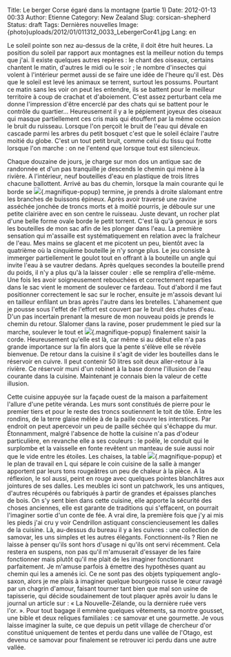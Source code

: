 Title: Le berger Corse égaré dans la montagne (partie 1)
Date: 2012-01-13 00:33
Author: Etienne
Category: New Zealand
Slug: corsican-shepherd
Status: draft
Tags: Dernières nouvelles
Image: {photo}uploads/2012/01/011312_0033_LebergerCor41.jpg
Lang: en

Le soleil pointe son nez au-dessus de la crête, il doit être huit
heures. La position du soleil par rapport aux montagnes est la meilleur
notion du temps que j'ai. Il existe quelques autres repères : le chant
des oiseaux, certains chantent le matin, d'autres le midi ou le soir ;
le nombre d'insectes qui volent à l'intérieur permet aussi de se faire
une idée de l'heure qu'il est. Dès que le soleil est levé les animaux se
terrent, surtout les possums. Pourtant ce matin sans les voir on peut
les entendre, ils se battent pour le meilleur territoire à coup de
crachat et d'aboiement. C'est assez perturbant cela me donne
l'impression d'être encerclé par des chats qui se battent pour le
contrôle du quartier... Heureusement il y a le pépiement joyeux des
oiseaux qui masque partiellement ces cris mais qui étouffent par la même
occasion le bruit du ruisseau. Lorsque l'on perçoit le bruit de l'eau
qui dévale en cascade parmi les arbres du petit bosquet c'est que le
soleil éclaire l'autre moitié du globe. C'est un tout petit bruit, comme
celui du tissu qui frotte lorsque l'on marche : on ne l'entend que
lorsque tout est silencieux.

Chaque douzaine de jours, je charge sur mon dos un antique sac de
randonnée et d'un pas tranquille je descends le chemin qui mène à la
rivière. A l'intérieur, neuf bouteilles d'eau en plastique de trois
litres chacune ballottent. Arrivé au bas du chemin, lorsque la main
courante qui le borde se
 [![]({photo}uploads/2012/01/011312_0033_LebergerCor21.jpg)](photos/uploads/2012/01/011312_0033_lebergercor21a.jpg){.magnifique-popup} termine,
je prends à droite slalomant entre les branches de buissons épineux.
Après avoir traversé une ravine asséchée jonchée de troncs morts et à
moitié pourris, je déboule sur une petite clairière avec en son centre
le ruisseau. Juste devant, un rocher plat d'une belle forme ovale borde
le petit torrent. C'est là qu'à genoux je sors les bouteilles de mon sac
afin de les plonger dans l'eau. La première sensation qui m'assaille est
systématiquement en relation avec la fraîcheur de l'eau. Mes mains se
glacent et me picotent un peu, bientôt avec la quatrième où la cinquième
bouteille je n'y songe plus. Le jeu consiste à immerger partiellement le
goulot tout en offrant à la bouteille un angle qui invite l'eau à se
vautrer dedans. Après quelques secondes la bouteille prend du poids, il
n'y a plus qu'à la laisser couler : elle se remplira d'elle-même. Une
fois les avoir soigneusement rebouchées et correctement reparties dans
le sac vient le moment de soulever ce fardeau. Tout d'abord il me faut
positionner correctement le sac sur le rocher, ensuite je m'assois
devant lui en tailleur enfilant un bras après l'autre dans les
bretelles. L'ahanement que je pousse sous l'effet de l'effort est
couvert par le bruit des chutes d'eau. D'un pas incertain prenant la
mesure de mon nouveau poids je prends le chemin du retour. Slalomer dans
la ravine, poser prudemment le pied sur la marche, soulever le tout et
 [![]({photo}uploads/2012/01/011312_0033_LebergerCor31.jpg)](photos/uploads/2012/01/011312_0033_lebergercor31a.jpg){.magnifique-popup} finalement
saisir la corde. Heureusement qu'elle est là, car même si au début elle
n'a pas grande importance sur la fin alors que la pente s'élève elle se
révèle bienvenue. De retour dans la cuisine il s'agit de vider les
bouteilles dans le réservoir en cuivre. Il peut contenir 50 litres soit
deux aller-retour à la rivière. Ce réservoir muni d'un robinet à la base
donne l'illusion de l'eau courante dans la cuisine. Maintenant je
connais bien la valeur de cette illusion.

Cette cuisine appuyée sur la façade ouest de la maison a parfaitement
l'allure d'une petite véranda. Les murs sont constitués de pierre pour
le premier tiers et pour le reste des troncs soutiennent le toit de
tôle. Entre les rondins, de la terre glaise mêlée à de la paille couvre
les interstices. Par endroit on peut apercevoir un peu de paille séchée
qui s'échappe du mur. Étonnamment, malgré l'absence de hotte la cuisine
n'a pas d'odeur particulière, en revanche elle a ses couleurs : le
poêle, le conduit qui le surplombe et la vaisselle en fonte revêtent un
manteau de suie aussi noir que le vide entre les étoiles. Les chaises,
la table
 [![]({photo}uploads/2012/01/011312_0033_LebergerCor41.jpg)](photos/uploads/2012/01/011312_0033_lebergercor41a.jpg){.magnifique-popup} et
le plan de travail en L qui sépare le coin cuisine de la salle à manger
apportent par leurs tons rougeâtres un peu de chaleur à la pièce. A la
réflexion, le sol aussi, peint en rouge avec quelques pointes
blanchâtres aux jointures de ses dalles. Les meubles ici sont un
patchwork, les uns antiques, d'autres récupérés ou fabriqués à partir de
grandes et épaisses planches de bois. On s'y sent bien dans cette
cuisine, elle apporte la sécurité des choses anciennes, elle est garante
de traditions qui s'effacent, on pourrait l'imaginer sortie d'un conte
de fée. A vrai dire, la première fois que j'y ai mis les pieds j'ai cru
y voir Cendrillon astiquant consciencieusement les dalles de la cuisine.
Là, au-dessus du bureau il y a les cuivres : une collection de samovar,
les uns simples et les autres élégants. Fonctionnent-ils ? Rien ne
laisse à penser qu'ils sont hors d'usage ni qu'ils ont servi récemment.
Cela restera en suspens, non pas qu'il m'amuserait d'essayer de les
faire fonctionner mais plutôt qu'il me plait de les imaginer
fonctionnant parfaitement. Je m'amuse parfois à émettre des hypothèses
quant au chemin qui les a amenés ici. Ce ne sont pas des objets
typiquement anglo-saxon, alors je me plais à imaginer quelque bourgeois
russe le cœur ravagé par un chagrin d'amour, faisant tourner tant bien
que mal son usine de tapisserie, qui décide soudainement de tout plaquer
après avoir lu dans le journal un article sur : « La Nouvelle-Zélande,
ou la dernière ruée vers l'or. ». Pour tout bagage il emmène quelques
vêtements, sa montre gousset, une bible et deux reliques familiales : ce
samovar et une gourmette. Je vous laisse imaginer la suite, ce que
depuis un petit village de chercheur d'or constitué uniquement de tentes
et perdu dans une vallée de l'Otago, est devenu ce samovar pour
finalement se retrouver ici perdu dans une autre vallée.
